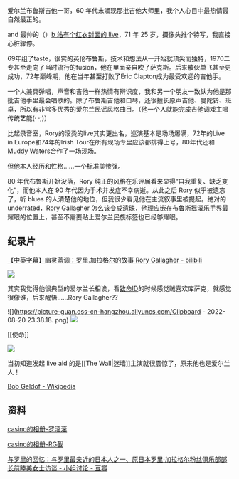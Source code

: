 ---
---

爱尔兰布鲁斯吉他一哥，60 年代末涌现那批吉他大师里，我个人心目中最热情最自然最正的。

and 最帅的（）[b 站有个红衣封面的 live](https://www.bilibili.com/video/BV1a3411L7Wf)，71 年 25 岁，摄像头推个特写，我直接心脏骤停。

69年组了taste，很实的英伦布鲁斯，技术和想法从一开始就顶尖而独特，1970二专甚至走向了当时流行的fusion，他在里面亲自吹了萨克斯。后来散伙单飞甚至更成功，72年巅峰期，他在当年甚至打败了Eric Clapton成为最受欢迎的吉他手。

一个人兼具弹唱，声音和吉他一样热情有辨识度，我和另一个朋友一致认为他是那批吉他手里最会唱歌的。除了布鲁斯吉他和口琴，还很擅长原声吉他、曼陀铃、班卓，所以有非常多优秀的爱尔兰民谣风格曲目。（他一个人就能完成吉他调戏主唱传统艺能(· ·;)）

比起录音室，Rory的滚烫的live其实更出名，巡演基本是场场爆满，72年的Live in Europe和74年的Irish Tour在所有现场专里应该都排得上号，80年代还和Muddy Waters合作了一场现场。

但他本人经历和性格……一个标准美惨强。

80 年代布鲁斯开始没落，Rory 纯正的风格在乐评届看来显得“自我重复、缺乏变化”，而他本人在 90 年代因为手术并发症不幸病逝。从此之后 Rory 似乎被遗忘了，听 blues 的人清楚他的地位，但我很少看见他在主流叙事里被提起。绝对的 underrated，Rory Gallagher 怎么该变成遗珠，他理应嵌在布鲁斯摇滚乐手界最耀眼的位置上，甚至不需要贴上爱尔兰民族标签也已经够耀眼。



## 纪录片

[【中英字幕】幽灵蓝调：罗里.加拉格尔的故事 Rory Gallagher - bilibili](https://www.bilibili.com/video/BV1a3411L7Wf?spm_id_from=333.337.search-card.all.click&vd_source=edb3b9d2edcf09617c0c07c0499efd40)


![](https://picture-guan.oss-cn-hangzhou.aliyuncs.com/20220820233350.png)

其实我觉得他很典型的爱尔兰长相诶，看[致命ID](https://movie.douban.com/subject/1297192/?dt_dapp=1)的时候感觉贼喜欢库萨克，就感觉很像谁，后来醒悟……Rory Gallagher??

![](https://picture-guan.oss-cn-hangzhou.aliyuncs.com/Clipboard - 2022-08-20 23.38.18. png)
![](https://picture-guan.oss-cn-hangzhou.aliyuncs.com/2022-08-20.png)

[[使命]]

![](https://picture-guan.oss-cn-hangzhou.aliyuncs.com/20220820234906.png)

当初知道发起 live aid 的是[[The Wall|迷墙]]主演就很震惊了，原来他也是爱尔兰人！

[Bob Geldof - Wikipedia](https://en.wikipedia.org/wiki/Bob_Geldof)


## 资料


[casino的相册-罗滚滚](https://www.douban.com/photos/album/64027418/)

[casino的相册-RG截](https://www.douban.com/photos/album/69022127/)

[与罗里的回忆：与罗里最亲近的日本人之一、原日本罗里·加拉格尔粉丝俱乐部部长前睦美女士访谈 - 小组讨论 - 豆瓣](https://m.douban.com/group/topic/209024107/)
